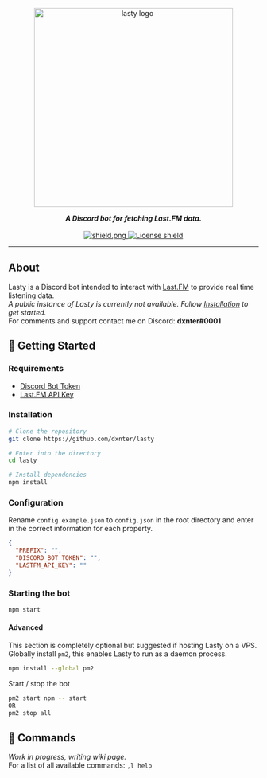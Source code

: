 <div align="center">
  <p>
    <img src="https://i.imgur.com/ybCbZI3.png" width="400" alt="lasty logo">
  </p>
  <strong><i>A Discord bot for fetching Last.FM data.</i></strong>
</div>
<br/>
<div align="center">
  <a href="https://github.com/discordjs">
    <img src="https://img.shields.io/badge/discord.js-v12.3.1-blue.svg?logo=npm" alt="shield.png">
  </a>
  <a href="https://github.com/dxnter/lasty/blob/master/LICENSE">
    <img src="https://img.shields.io/badge/license-GNU%20GPL%20v3-green" alt="License shield">
  </a>
</div>
<hr />

## About
Lasty is a Discord bot intended to interact with [Last.FM](https://last.fm/) to provide real time listening data.
<br/>
_A public instance of Lasty is currently not available. Follow [Installation](https://github.com/dxnter/lasty#installation) to get started._
<br/>
For comments and support contact me on Discord: <strong>dxnter#0001</strong>

## 🚀 Getting Started
### Requirements
- [Discord Bot Token](https://github.com/reactiflux/discord-irc/wiki/Creating-a-discord-bot-&-getting-a-token)
- [Last.FM API Key](https://last.fm/api)

### Installation
```bash
# Clone the repository
git clone https://github.com/dxnter/lasty

# Enter into the directory
cd lasty

# Install dependencies
npm install
```

### Configuration
Rename `config.example.json` to `config.json` in the root directory and enter in the correct information for each property.
```json
{
  "PREFIX": "",
  "DISCORD_BOT_TOKEN": "",
  "LASTFM_API_KEY": ""
}
```

### Starting the bot

```bash
npm start
```

#### Advanced
This section is completely optional but suggested if hosting Lasty on a VPS.
<br/>
Globally install `pm2`, this enables Lasty to run as a daemon process.
```bash
npm install --global pm2
```

Start / stop the bot
```bash
pm2 start npm -- start
OR
pm2 stop all
```

## 📝 Commands
*Work in progress, writing wiki page.*
<br />
For a list of all available commands:
`,l help`
